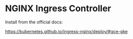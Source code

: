 # NGINX Ingress Controller

Install from the official docs:

https://kubernetes.github.io/ingress-nginx/deploy/#gce-gke
